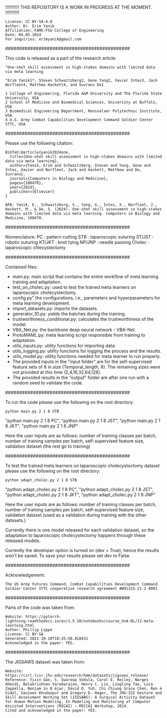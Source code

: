 !!!!!!!!!!! THIS REPOSITORY IS A WORK IN PROGRESS AT THE MOMENT. !!!!!!!!!!!

  	Licence: CC BY-SA-4.0
	Author: Dr. Erim Yanik
	Affiliation: FAMU-FSU College of Engineering
	Date: 04.05.2024
	For inquiries: erimyanik@gmail.com

#############################################

This code is released as a part of the research article:

 	"One-shot skill assessment in high-stakes domains with limited data via meta learning
  
	"Erim Yanik1*, Steven Schwaitzberg2, Gene Yang2, Xavier Intes3, Jack Norfleet4, Matthew Hackett4, and Suvranu De1
 
	1 College of Engineering, Florida A&M University and The Florida State University, USA
	2 School of Medicine and Biomedical Sciences, University at Buffalo, USA
	3 Biomedical Engineering Department, Rensselaer Polytechnic Institute, USA
	4 U.S. Army Combat Capabilities Development Command Soldier Center STTC, USA

#############################################

Please use the following citation:

	BibTeX:@article{yanik2024one,
	  title={One-shot skill assessment in high-stakes domains with limited data via meta learning},
	  author={Yanik, Erim and Schwaitzberg, Steven and Yang, Gene and Intes, Xavier and Norfleet, Jack and Hackett, Matthew and De, Suvranu},
	  journal={Computers in Biology and Medicine},
	  pages={108470},
	  year={2024},
	  publisher={Elsevier}
	}

	APA: Yanik, E., Schwaitzberg, S., Yang, G., Intes, X., Norfleet, J., Hackett, M., & De, S. (2024). One-shot skill assessment in high-stakes domains with limited data via meta learning. Computers in Biology and Medicine, 108470.

#############################################

Nomenclature:
     PC     : pattern cutting
     STB    : laparoscopic suturing
     ST/JST : robotic suturing
     KT/JKT : knot tying
     NP/JNP : needle passing
     Cholec : laparoscopic chlecystectomy

#############################################

Contained files:

* main.py: main script that contains the entire workflow of meta learning training and adaptation.
* test_on_cholec.py: used to test the trained meta learners on laparoscopic cholecystectomy.
* config.py" the configurations, i.e., parameters and hyperparameters for meta learning development.
* import_datasets.py: imports the datasets.
* generator_1D.py: yields the batches during the training.
* trustworthiness_conditional.py: calculates the trustworthiness of the model.
* VBA_Net.py: the backbone deep neural network - VBA-Net.
* ProtoMAML.py: meta learning script responsible from training to adaptation.
* utils_inputs.py: utility functions for importing data.
* utils_logging.py: utility functions for logging the process and the results.
* utils_model.py: utility functions needed for meta learner to run properly.
* The provided inputs in the "input folder" are for the self-supervised feature sets of 8 in size (Temporal_length, 8). The remaining sizes were not provided at this time (2,4,16,32,64,128).
* The provided results in the "output" folder are after one run with a random seed to validate the code.

#############################################

 To run the code please use the following on the root directory:

	python main.py 2 1 8 STB
 
"python main.py 2 1 8 PC",
"python main.py 2 1 8 JST",
"python main.py 2 1 8 JKT",
"python main.py 2 1 8 JNP"
	
Here the user inputs are as follows: number of training classes per batch, 
				     number of training samples per batch,
				     self-supervised feature size,
				     validation dataset (the rest go to training)

#############################################

To test the trained meta learners on laparoscopic cholecystoctomy dataset please use the following on the root directory:
	
	python adapt_cholec.py 2 1 8 STB
 
"python adapt_cholec.py 2 1 8 PC",
"python adapt_cholec.py 2 1 8 JST",
"python adapt_cholec.py 2 1 8 JKT",
"python adapt_cholec.py 2 1 8 JNP"

Here the user inputs are as follows: number of training classes per batch, 
				     number of training samples per batch,
				     self-supervised feature size,
				     validation dataset (used as a validation during training with the other datasets.)

Currently there is one model released for each validation dataset, so the adaptation to laparoscopic cholecystectomy happens through these released models.

Currently the developer option is turned on (dev = True); hence the results won't be saved. To save your results please set dev to False.

#############################################

Acknowledgement:

	The US Army Futures Command, Combat Capabilities Development Command Soldier Center STTC cooperative research agreement #W912CG-21-2-0001


#############################################

Parts of the code was taken from:

	Website: https://pytorch-lightning.readthedocs.io/en/1.5.10/notebooks/course_UvA-DL/12-meta-learning.html
 	Author: Phillip Lippe
	License: CC BY-SA
	Generated: 2021-10-10T18:35:50.818431
	Acknowledged in the paper: YES.

#############################################

 The JIGSAWS dataset was taken from:
 
	Website: https://cirl.lcsr.jhu.edu/research/hmm/datasets/jigsaws_release/
  	Reference: Yixin Gao, S. Swaroop Vedula, Carol E. Reiley, Narges Ahmidi, Balakrishnan Varadarajan, Henry C. Lin, Lingling Tao, Luca Zappella, Benjam ́ın B ́ejar, David D. Yuh, Chi Chiung Grace Chen, Ren ́e Vidal, Sanjeev Khudanpur and Gregory D. Hager, The JHU-ISI Gesture and Skill Assessment Working Set (JIGSAWS): A Surgical Activity Dataset for Human Motion Modeling, In Modeling and Monitoring of Computer Assisted Interventions (M2CAI) – MICCAI Workshop, 2014.
   	Cited and acknowledged in the paper: YES.


